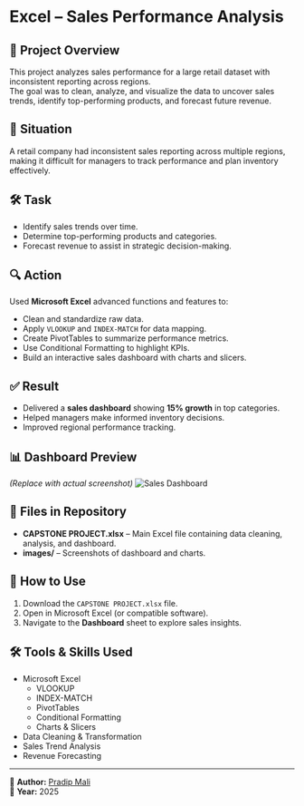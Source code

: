 # Excel – Sales Performance Analysis

## 📌 Project Overview
This project analyzes sales performance for a large retail dataset with inconsistent reporting across regions.  
The goal was to clean, analyze, and visualize the data to uncover sales trends, identify top-performing products, and forecast future revenue.

## 🎯 Situation
A retail company had inconsistent sales reporting across multiple regions, making it difficult for managers to track performance and plan inventory effectively.

## 🛠 Task
- Identify sales trends over time.
- Determine top-performing products and categories.
- Forecast revenue to assist in strategic decision-making.

## 🔍 Action
Used **Microsoft Excel** advanced functions and features to:
- Clean and standardize raw data.
- Apply `VLOOKUP` and `INDEX-MATCH` for data mapping.
- Create PivotTables to summarize performance metrics.
- Use Conditional Formatting to highlight KPIs.
- Build an interactive sales dashboard with charts and slicers.

## ✅ Result
- Delivered a **sales dashboard** showing **15% growth** in top categories.
- Helped managers make informed inventory decisions.
- Improved regional performance tracking.

## 📊 Dashboard Preview
*(Replace with actual screenshot)*
![Sales Dashboard](images/dashboard.png)

## 📂 Files in Repository
- **CAPSTONE PROJECT.xlsx** – Main Excel file containing data cleaning, analysis, and dashboard.
- **images/** – Screenshots of dashboard and charts.

## 🚀 How to Use
1. Download the `CAPSTONE PROJECT.xlsx` file.
2. Open in Microsoft Excel (or compatible software).
3. Navigate to the **Dashboard** sheet to explore sales insights.

## 🛠 Tools & Skills Used
- Microsoft Excel
  - VLOOKUP
  - INDEX-MATCH
  - PivotTables
  - Conditional Formatting
  - Charts & Slicers
- Data Cleaning & Transformation
- Sales Trend Analysis
- Revenue Forecasting

---
📌 **Author:** [Pradip Mali](https://github.com/yourusername)  
📅 **Year:** 2025
